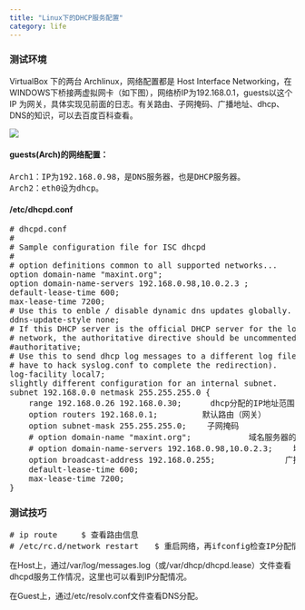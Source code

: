 ```yaml
---
title: "Linux下的DHCP服务配置"
category: life
---
```


<h3>测试环境</h3>
<p>VirtualBox 下的两台 Archlinux，网络配置都是 Host Interface Networking，在WINDOWS下桥接两虚拟网卡（如下图），网络桥IP为192.168.0.1，guests以这个 IP 为网关，具体实现见前面的日志。有关路由、子网掩码、广播地址、dhcp、DNS的知识，可以去百度百科查看。</p>

<div forimg="1"><p><img class="blogimg" border="0" small="0" src="http://hiphotos.baidu.com/maxint/pic/item/65f789634ed2b7720e33fa6d.jpg"></p></div>

<h4>guests(Arch)的网络配置：</h4>

<pre class="quote">
Arch1：IP为192.168.0.98，是DNS服务器，也是DHCP服务器。
Arch2：eth0设为dhcp。
</pre>

<h4>/etc/dhcpd.conf</h4>
<pre class="code">
# dhcpd.conf
#
# Sample configuration file for ISC dhcpd
#
# option definitions common to all supported networks...
option domain-name &quot;maxint.org&quot;;
option domain-name-servers 192.168.0.98,10.0.2.3 ;
default-lease-time 600;
max-lease-time 7200;
# Use this to enble / disable dynamic dns updates globally.
ddns-update-style none;
# If this DHCP server is the official DHCP server for the local
# network, the authoritative directive should be uncommented.
#authoritative;
# Use this to send dhcp log messages to a different log file (you also
# have to hack syslog.conf to complete the redirection).
log-facility local7;
slightly different configuration for an internal subnet.
subnet 192.168.0.0 netmask 255.255.255.0 {
    range 192.168.0.26 192.168.0.30;      <span class="red">dhcp分配的IP地址范围</span>
    option routers 192.168.0.1;　　　　　 <span class="red">默认路由（网关）</span>
    option subnet-mask 255.255.255.0;　　 <span class="red">子网掩码</span>
    # option domain-name &quot;maxint.org&quot;;            <span class="red">域名服务器的域名</span>
    # option domain-name-servers 192.168.0.98,10.0.2.3;　　 <span class="red">域名服务器地址</span>
    option broadcast-address 192.168.0.255;　　　　　　　   <span class="red">广播地址</span>
    default-lease-time 600;
    max-lease-time 7200;
}
</pre>

<h3>测试技巧</h3>
<pre class="quote">
# ip route　　　$ 查看路由信息
# /etc/rc.d/network restart　　$ 重启网络，再ifconfig检查IP分配情况
</pre>
<p>在Host上，通过/var/log/messages.log（或/var/dhcp/dhcpd.lease）文件查看dhcpd服务工作情况，这里也可以看到IP分配情况。</p>
<p>在Guest上，通过/etc/resolv.conf文件查看DNS分配。</p>
